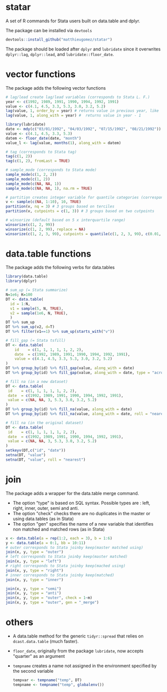 statar
======

A set of R commands for Stata users built on data.table and dplyr.

The package can be installed via `devtools`

````R
devtools::install_github("matthieugomez/statar")
````

The package should be loaded after `dplyr`  and `lubridate` since it overwrites `dplyr::lag`, `dplyr::lead`, and `lubridate::floor_date`.
# vector functions
The package adds the following vector functions
````R
# lag/lead create lag/lead variables (corresponds to Stata L. F.)
year <- c(1992, 1989, 1991, 1990, 1994, 1992, 1991)
value <- c(4.1, 4.5, 3.3, 5.3, 3.0, 3.2, 5.2)
lag(value, 1, order_by = year) # returns value in previous year, like  dplyr::lag
lag(value, 1, along_with = year) #  returns value in year - 1

library(lubridate)
date <- mdy(c("03/01/1992", "04/03/1992", "07/15/1992", "08/21/1992"))
value <- c(4.1, 4.5, 3.3, 5.3)
datem <- floor_date(date, "month")
value_l <- lag(value, months(1), along_with = datem) 

# tag (corresponds to Stata tag)
tag(c(1, 2))
tag(c(1, 2), fromLast = TRUE)

# sample_mode (corresponds to Stata mode)
sample_mode(c(1, 2, 2))
sample_mode(c(1, 2))
sample_mode(c(NA, NA, 1))
sample_mode(c(NA, NA, 1), na.rm = TRUE)

# partition creates integer variable for quantile categories (corresponds to Stata xtile)
v <- sample(c(NA, 1:10), 10, TRUE)                   
partition(v, nq = 3) # 3 groups based on terciles
partition(v, cutpoints = c(1, 3)) # 3 groups based on two cutpoints

# winsorize (default based on 5 x interquartile range)
winsorize(c(1, 2, 99))
winsorize(c(1, 2, 99), replace = NA)
winsorize(c(1, 2, 3, 99), cutpoints = quantile(c(1, 2, 3, 99), c(0.01, 0.99), type = 1))
````

# data.table functions
The package adds the following verbs for data.tables

````R
library(data.table)
library(dplyr)

# sum_up (= Stata summarize)
N=1e6; K=100
DT <- data.table(
  id = 1:N,
  v1 = sample(5, N, TRUE),
  v2 = sample(1e6, N, TRUE),
  )
DT %>% sum_up
DT %>% sum_up(v2, d=T)
DT %>% filter(v1==1) %>% sum_up(starts_with("v"))

# fill_gap (= Stata tsfill)
DT <- data.table(
    id    = c(1, 1, 1, 1, 1, 2, 2),
    date  = c(1992, 1989, 1991, 1990, 1994, 1992, 1991),
    value = c(4.1, 4.5, 3.3, 5.3, 3.0, 3.2, 5.2)
)
DT %>% group_by(id) %>% fill_gap(value, along_with = date)
DT %>% group_by(id) %>% fill_gap(value, along_with = date, type = "across")

# fill na (in a new dataset)
DT <- data.table(
 id    = c(1, 1, 1, 1, 1, 2, 2),
 date  = c(1992, 1989, 1991, 1990, 1994, 1992, 1991), 
 value = c(NA, NA, 3, 5.3, 3.0, 3.2, 5.2)
)
DT %>% group_by(id) %>% fill_na(value, along_with = date) 
DT %>% group_by(id) %>% fill_na(value, along_with = date, roll = "nearest")

# fill na (in the original dataset)
DT <- data.table(
 id    = c(1, 1, 1, 1, 1, 2, 2),
 date  = c(1992, 1989, 1991, 1990, 1994, 1992, 1991), 
 value = c(NA, NA, 3, 5.3, 3.0, 3.2, 5.2)
)
setkeyv(DT,c("id", "date"))
setna(DT, "value")
setna(DT, "value", roll = "nearest")
````


# join
The package adds a wrapper for the data.table merge command.

- The option "type" is based on SQL syntax. Possible types are : left, right, inner, outer, semi and anti. 
- The option "check" checks there are no duplicates in the master or using data.tables (as in Stata)
- The option "gen" specifies the name of a new variable that identifies non matched and matched rows (as in Stata)

````R
x <- data.table(a = rep(1:2, each = 3), b = 1:6)
y <- data.table(a = 0:1, bb = 10:11)
# outer corresponds to Stata joinby keep(master matched using)
join(x, y, type = "outer")
# left corresponds to Stata joinby keep(master matched)
join(x, y, type = "left")
# right corresponds to Stata joinby keep(mached using)
join(x, y, type = "right")
# inner corresponds to Stata joinby keep(matched)
join(x, y, type = "inner")

join(x, y, type = "semi")
join(x, y, type = "anti")
join(x, y, type = "outer", check = 1~m)
join(x, y, type = "outer", gen = "_merge")
````

# others
- A data.table method for the generic `tidyr::spread` that relies on `dcast.data.table` (much faster).
- `floor_date`, originally from the package `lubridate`, now accepts "quarter" as an argument 
- `tempname` creates a name not assigned in the environment specified by the second variable

	````R
	tempvar <- tempname("temp", DT)
	tempname <- tempname("temp", globalenv())
	````


